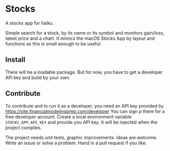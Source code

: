 # Stocks

A stocks app for haiku.

Simple search for a stock, by its name or its symbol and monitors gain/loss, latest price and a chart.
It mimics the macOS Stocks App by layout and functions as this is small enough to be useful.

## Install

There will be a loadable package. But for now, you have to get a developer APi key and build by your own. 

## Contribute

To contribute and to run it as a developer, you need an API key provided by
https://site.financialmodelingprep.com/developer
You can sign p there for a free developer account.
Create a local environment variable
`STOCKS_APP_API_KEY`
and provide you API key. It will be injected when the project compiles.

The project needs unit tests, graphic improvements. Ideas are welcome.
Write an issue or solve a problem. Hand in a pull request if you like. 


